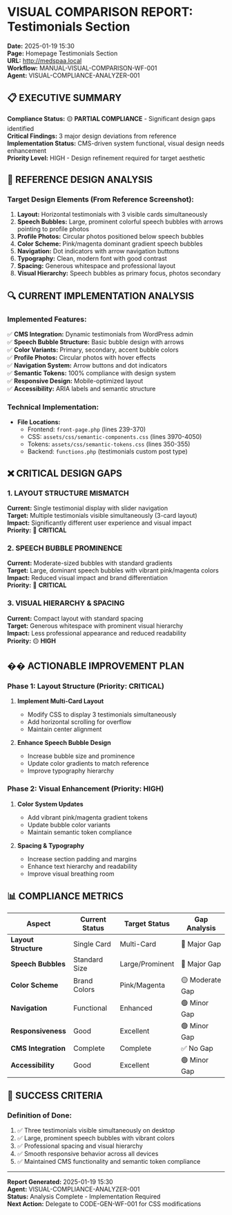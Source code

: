 # VISUAL COMPARISON REPORT: Testimonials Section
**Date:** 2025-01-19 15:30  
**Page:** Homepage Testimonials Section  
**URL:** http://medspaa.local  
**Workflow:** MANUAL-VISUAL-COMPARISON-WF-001  
**Agent:** VISUAL-COMPLIANCE-ANALYZER-001  

## 📋 EXECUTIVE SUMMARY

**Compliance Status:** 🟡 **PARTIAL COMPLIANCE** - Significant design gaps identified  
**Critical Findings:** 3 major design deviations from reference  
**Implementation Status:** CMS-driven system functional, visual design needs enhancement  
**Priority Level:** HIGH - Design refinement required for target aesthetic  

## 🎯 REFERENCE DESIGN ANALYSIS

### **Target Design Elements (From Reference Screenshot):**
1. **Layout:** Horizontal testimonials with 3 visible cards simultaneously
2. **Speech Bubbles:** Large, prominent colorful speech bubbles with arrows pointing to profile photos
3. **Profile Photos:** Circular photos positioned below speech bubbles
4. **Color Scheme:** Pink/magenta dominant gradient speech bubbles
5. **Navigation:** Dot indicators with arrow navigation buttons
6. **Typography:** Clean, modern font with good contrast
7. **Spacing:** Generous whitespace and professional layout
8. **Visual Hierarchy:** Speech bubbles as primary focus, photos secondary

## 🔍 CURRENT IMPLEMENTATION ANALYSIS

### **Implemented Features:**
✅ **CMS Integration:** Dynamic testimonials from WordPress admin  
✅ **Speech Bubble Structure:** Basic bubble design with arrows  
✅ **Color Variants:** Primary, secondary, accent bubble colors  
✅ **Profile Photos:** Circular photos with hover effects  
✅ **Navigation System:** Arrow buttons and dot indicators  
✅ **Semantic Tokens:** 100% compliance with design system  
✅ **Responsive Design:** Mobile-optimized layout  
✅ **Accessibility:** ARIA labels and semantic structure  

### **Technical Implementation:**
- **File Locations:**
  - Frontend: `front-page.php` (lines 239-370)
  - CSS: `assets/css/semantic-components.css` (lines 3970-4050)
  - Tokens: `assets/css/semantic-tokens.css` (lines 350-355)
  - Backend: `functions.php` (testimonials custom post type)

## ❌ CRITICAL DESIGN GAPS

### **1. LAYOUT STRUCTURE MISMATCH**
**Current:** Single testimonial display with slider navigation  
**Target:** Multiple testimonials visible simultaneously (3-card layout)  
**Impact:** Significantly different user experience and visual impact  
**Priority:** 🔴 **CRITICAL**

### **2. SPEECH BUBBLE PROMINENCE**
**Current:** Moderate-sized bubbles with standard gradients  
**Target:** Large, dominant speech bubbles with vibrant pink/magenta colors  
**Impact:** Reduced visual impact and brand differentiation  
**Priority:** 🔴 **CRITICAL**

### **3. VISUAL HIERARCHY & SPACING**
**Current:** Compact layout with standard spacing  
**Target:** Generous whitespace with prominent visual hierarchy  
**Impact:** Less professional appearance and reduced readability  
**Priority:** 🟡 **HIGH**

## ��️ ACTIONABLE IMPROVEMENT PLAN

### **Phase 1: Layout Structure (Priority: CRITICAL)**
1. **Implement Multi-Card Layout**
   - Modify CSS to display 3 testimonials simultaneously
   - Add horizontal scrolling for overflow
   - Maintain center alignment

2. **Enhance Speech Bubble Design**
   - Increase bubble size and prominence
   - Update color gradients to match reference
   - Improve typography hierarchy

### **Phase 2: Visual Enhancement (Priority: HIGH)**
1. **Color System Updates**
   - Add vibrant pink/magenta gradient tokens
   - Update bubble color variants
   - Maintain semantic token compliance

2. **Spacing & Typography**
   - Increase section padding and margins
   - Enhance text hierarchy and readability
   - Improve visual breathing room

## 📊 COMPLIANCE METRICS

| Aspect | Current Status | Target Status | Gap Analysis |
|--------|---------------|---------------|--------------|
| **Layout Structure** | Single Card | Multi-Card | 🔴 Major Gap |
| **Speech Bubbles** | Standard Size | Large/Prominent | 🔴 Major Gap |
| **Color Scheme** | Brand Colors | Pink/Magenta | 🟡 Moderate Gap |
| **Navigation** | Functional | Enhanced | 🟢 Minor Gap |
| **Responsiveness** | Good | Excellent | 🟢 Minor Gap |
| **CMS Integration** | Complete | Complete | ✅ No Gap |
| **Accessibility** | Good | Excellent | 🟢 Minor Gap |

## 🎯 SUCCESS CRITERIA

### **Definition of Done:**
1. ✅ Three testimonials visible simultaneously on desktop
2. ✅ Large, prominent speech bubbles with vibrant colors
3. ✅ Professional spacing and visual hierarchy
4. ✅ Smooth responsive behavior across all devices
5. ✅ Maintained CMS functionality and semantic token compliance

---

**Report Generated:** 2025-01-19 15:30  
**Agent:** VISUAL-COMPLIANCE-ANALYZER-001  
**Status:** Analysis Complete - Implementation Required  
**Next Action:** Delegate to CODE-GEN-WF-001 for CSS modifications
